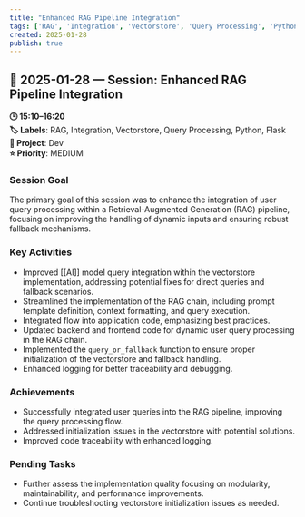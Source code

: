 ```yaml
---
title: "Enhanced RAG Pipeline Integration"
tags: ['RAG', 'Integration', 'Vectorstore', 'Query Processing', 'Python', 'Flask']
created: 2025-01-28
publish: true
---
```


## 📅 2025-01-28 — Session: Enhanced RAG Pipeline Integration

**🕒 15:10–16:20**  
**🏷️ Labels**: RAG, Integration, Vectorstore, Query Processing, Python, Flask  
**📂 Project**: Dev  
**⭐ Priority**: MEDIUM  


### Session Goal
The primary goal of this session was to enhance the integration of user query processing within a Retrieval-Augmented Generation (RAG) pipeline, focusing on improving the handling of dynamic inputs and ensuring robust fallback mechanisms.

### Key Activities
- Improved [[AI]] model query integration within the vectorstore implementation, addressing potential fixes for direct queries and fallback scenarios.
- Streamlined the implementation of the RAG chain, including prompt template definition, context formatting, and query execution.
- Integrated flow into application code, emphasizing best practices.
- Updated backend and frontend code for dynamic user query processing in the RAG chain.
- Implemented the `query_or_fallback` function to ensure proper initialization of the vectorstore and fallback handling.
- Enhanced logging for better traceability and debugging.

### Achievements
- Successfully integrated user queries into the RAG pipeline, improving the query processing flow.
- Addressed initialization issues in the vectorstore with potential solutions.
- Improved code traceability with enhanced logging.

### Pending Tasks
- Further assess the implementation quality focusing on modularity, maintainability, and performance improvements.
- Continue troubleshooting vectorstore initialization issues as needed.
